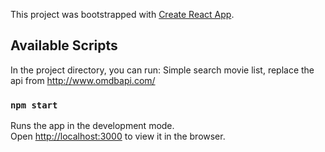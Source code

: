 This project was bootstrapped with [Create React App](https://github.com/facebook/create-react-app).

## Available Scripts

In the project directory, you can run:
Simple search movie list, replace the api from  http://www.omdbapi.com/

### `npm start`

Runs the app in the development mode.<br />
Open [http://localhost:3000](http://localhost:3000) to view it in the browser.
